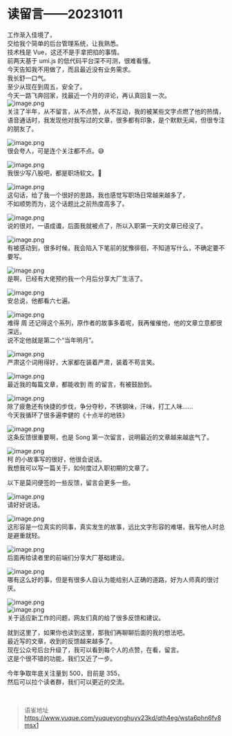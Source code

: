 # 读留言——20231011
工作渐入佳境了，  
交给我个简单的后台管理系统，让我熟悉。  
技术栈是 Vue，这还不是手拿把掐的事情。  
前两天基于 umi.js 的低代码平台深不可测，很难看懂。  
今天告知我不用做了，而且最近没有业务需求。  
我长舒一口气。  
至少从现在到周五，安全了。  
今天一路飞奔回家，找最近一个月的评论，再认真回复一次。  
![image.png](https://cdn.nlark.com/yuque/0/2023/png/1572912/1697030833874-cead1e87-9511-4b1c-bf0e-7a9010cb7294.png#averageHue=%23ebecee&clientId=ua2d3bbad-abdb-4&from=paste&height=266&id=u9fd1da5d&originHeight=266&originWidth=1700&originalType=binary&ratio=1&rotation=0&showTitle=false&size=83963&status=done&style=none&taskId=u0fcdeb43-c0a6-4f8e-9064-b1d64834131&title=&width=1700)  
关注了半年，从不留言，从不点赞，从不互动，我的被某些文字点燃了他的热情，语音通话时，我发现他对我写过的文章，很多都有印象，是个默默无闻，但很专注的朋友了。

![image.png](https://cdn.nlark.com/yuque/0/2023/png/1572912/1697031038915-e4e1e017-59d1-4b35-9ca9-fb5f57324828.png#averageHue=%23f0f1f2&clientId=ua2d3bbad-abdb-4&from=paste&height=226&id=ufef478f3&originHeight=226&originWidth=1722&originalType=binary&ratio=1&rotation=0&showTitle=false&size=60306&status=done&style=none&taskId=u59a130a7-7ad4-4fce-a322-a72c42bd1eb&title=&width=1722)  
很会夸人，可是连个关注都不点。😅

![image.png](https://cdn.nlark.com/yuque/0/2023/png/1572912/1697031094027-c92653bd-9766-4067-8ac4-20ffcce948c6.png#averageHue=%23fefdfd&clientId=ua2d3bbad-abdb-4&from=paste&height=196&id=uae4841e1&originHeight=196&originWidth=1684&originalType=binary&ratio=1&rotation=0&showTitle=false&size=53430&status=done&style=none&taskId=ue71e0ea0-b893-4d33-9b3f-5b535e7777f&title=&width=1684)  
我很少写八股吧，都是职场软文。🐶

![image.png](https://cdn.nlark.com/yuque/0/2023/png/1572912/1697031186227-0a1a97d5-84df-4b51-a168-0585c526a96c.png#averageHue=%23f3f4f5&clientId=ua2d3bbad-abdb-4&from=paste&height=228&id=u865dc8a9&originHeight=228&originWidth=1656&originalType=binary&ratio=1&rotation=0&showTitle=false&size=49895&status=done&style=none&taskId=ud0d6cdc0-c480-4a67-a60a-9c1094c3ecc&title=&width=1656)  
这句话，给了我一个很好的思路，我也感觉写职场日常越来越多了，  
不如顺势而为，这个话题比之前热度高多了。

![image.png](https://cdn.nlark.com/yuque/0/2023/png/1572912/1697031281845-45dcb075-0059-44d0-a233-9babbccf8997.png#averageHue=%23fdfcfb&clientId=ua2d3bbad-abdb-4&from=paste&height=202&id=ub7ef8366&originHeight=202&originWidth=1656&originalType=binary&ratio=1&rotation=0&showTitle=false&size=56796&status=done&style=none&taskId=u1803fa18-c760-43f2-831e-e28c62f7b0e&title=&width=1656)  
说的很对，一语成谶，后面我就被点了，所以入职第一天的文章已经没了。

![image.png](https://cdn.nlark.com/yuque/0/2023/png/1572912/1697031321600-6d11ec60-25d7-4ba4-98f2-fc38d2c23797.png#averageHue=%23fefdfd&clientId=ua2d3bbad-abdb-4&from=paste&height=224&id=u31fcfd1a&originHeight=224&originWidth=1708&originalType=binary&ratio=1&rotation=0&showTitle=false&size=68134&status=done&style=none&taskId=u8a937ee8-6ee7-4284-b1ee-deebc88059a&title=&width=1708)  
有被感动到，很多时候，我会陷入下笔前的犹豫徘徊，不知道写什么，不确定要不要写。

![image.png](https://cdn.nlark.com/yuque/0/2023/png/1572912/1697031457580-f427e43c-052d-40c8-8e1c-973ae0ea9ef2.png#averageHue=%23fdfdfd&clientId=ua2d3bbad-abdb-4&from=paste&height=186&id=u95a57611&originHeight=186&originWidth=1688&originalType=binary&ratio=1&rotation=0&showTitle=false&size=44812&status=done&style=none&taskId=ucf62539e-4447-439b-b244-55ac375d92e&title=&width=1688)  
是啊，已经有大佬预约我一个月后分享大厂生活了。

![image.png](https://cdn.nlark.com/yuque/0/2023/png/1572912/1697031521738-1b332dee-ec64-4bb8-820c-09f06d46f6c0.png#averageHue=%23f1f2f3&clientId=ua2d3bbad-abdb-4&from=paste&height=210&id=ucedd8003&originHeight=210&originWidth=1652&originalType=binary&ratio=1&rotation=0&showTitle=false&size=52214&status=done&style=none&taskId=u9bf43a27-82ed-4a9e-9229-4a92eefa10b&title=&width=1652)  
安总说，他都看六七遍。

![image.png](https://cdn.nlark.com/yuque/0/2023/png/1572912/1697031550520-89ac9610-dbbc-44a0-abc4-161e1536287f.png#averageHue=%23fdfdfc&clientId=ua2d3bbad-abdb-4&from=paste&height=204&id=uacc1ead1&originHeight=204&originWidth=1646&originalType=binary&ratio=1&rotation=0&showTitle=false&size=65839&status=done&style=none&taskId=u1f1d7c63-fed7-4a1b-9b20-97bc0e44bce&title=&width=1646)  
难得 周 还记得这个系列，原作者的故事多着呢，我再催催他，他的文章立意都很深远，  
说不定他就是第二个“当年明月”。

![image.png](https://cdn.nlark.com/yuque/0/2023/png/1572912/1697031717314-c3b37abd-69e5-4f00-a87f-944ddf989d06.png#averageHue=%23fefefe&clientId=ua2d3bbad-abdb-4&from=paste&height=190&id=u7e52d450&originHeight=190&originWidth=1708&originalType=binary&ratio=1&rotation=0&showTitle=false&size=52876&status=done&style=none&taskId=u0ac53d25-95e8-47c0-9f89-eeffdc06999&title=&width=1708)  
严肃这个词用得好，大家都在装着严肃，装着不苟言笑。

![image.png](https://cdn.nlark.com/yuque/0/2023/png/1572912/1697031790942-c35d694e-7541-4bbf-9dc2-5f73d3a7fe40.png#averageHue=%23fdfcfb&clientId=ua2d3bbad-abdb-4&from=paste&height=186&id=u221f19ad&originHeight=186&originWidth=1694&originalType=binary&ratio=1&rotation=0&showTitle=false&size=47173&status=done&style=none&taskId=udc0c9a5c-b275-447e-9cf9-7dbfcb41414&title=&width=1694)  
最近我的每篇文章，都能收到 雨 的留言，有被鼓励到。

![image.png](https://cdn.nlark.com/yuque/0/2023/png/1572912/1697031840544-2ab2b67d-f98e-49ae-9760-0dd34f02620f.png#averageHue=%23fdfdfc&clientId=ua2d3bbad-abdb-4&from=paste&height=310&id=u2e6c0a36&originHeight=310&originWidth=1672&originalType=binary&ratio=1&rotation=0&showTitle=false&size=112129&status=done&style=none&taskId=u956ed7f6-99e7-4cd0-84b0-0bdf123431e&title=&width=1672)  
除了疲惫还有快捷的步伐，争分夺秒，不锈钢味，汗味，打工人味......  
今天我循环了很多遍李健的《十点半的地铁》

![image.png](https://cdn.nlark.com/yuque/0/2023/png/1572912/1697032012551-1f9aa04b-b8e2-49f0-940b-8af9174b012b.png#averageHue=%232a2e2a&clientId=ua2d3bbad-abdb-4&from=paste&height=348&id=udef7d7c3&originHeight=348&originWidth=1770&originalType=binary&ratio=1&rotation=0&showTitle=false&size=111679&status=done&style=none&taskId=ue42cf4c9-37de-4a58-889e-b94f24aa6b6&title=&width=1770)  
这条反馈很重要啊，也是 Song 第一次留言，说明最近的文章越来越底气了。

![image.png](https://cdn.nlark.com/yuque/0/2023/png/1572912/1697032068643-f7d6942d-ead8-42ea-80e3-4d0f10f9038f.png#averageHue=%23e5e6e7&clientId=ua2d3bbad-abdb-4&from=paste&height=436&id=ubf1c5d7a&originHeight=436&originWidth=1636&originalType=binary&ratio=1&rotation=0&showTitle=false&size=170682&status=done&style=none&taskId=u2f99aaaa-7ab5-43d9-b9ae-58fb521b50c&title=&width=1636)  
柯 的小故事写的很好，他很会说话。  
我想我可以写一篇关于，如何度过入职初期的文章了。

以下是莫问便签的一些反馈，留言会更多一些。

![image.png](https://cdn.nlark.com/yuque/0/2023/png/1572912/1697032301812-4f4e1d10-2e30-476f-8b9c-5690c431ec06.png#averageHue=%23fbfbfb&clientId=ua2d3bbad-abdb-4&from=paste&height=354&id=uf8d3eaa8&originHeight=354&originWidth=1392&originalType=binary&ratio=1&rotation=0&showTitle=false&size=61619&status=done&style=none&taskId=u57ae5186-9b87-4330-bdbd-361d1bb489e&title=&width=1392)  
请好好说话。

![image.png](https://cdn.nlark.com/yuque/0/2023/png/1572912/1697032403532-55a290c6-382b-499e-aea6-ba444bd2517d.png#averageHue=%23f9f9f9&clientId=ua2d3bbad-abdb-4&from=paste&height=512&id=u26ffcf8a&originHeight=512&originWidth=1366&originalType=binary&ratio=1&rotation=0&showTitle=false&size=108107&status=done&style=none&taskId=u133c2733-3047-447f-8f08-9acab79697c&title=&width=1366)  
这形容是一位真实的同事，真实发生的故事，远比文字形容的难堪，我写他人时总是避重就轻。

![image.png](https://cdn.nlark.com/yuque/0/2023/png/1572912/1697032545753-2c77095c-2f5d-4623-9b1a-2d22633e5039.png#averageHue=%23f9f9f9&clientId=ua2d3bbad-abdb-4&from=paste&height=182&id=u64b91574&originHeight=182&originWidth=1402&originalType=binary&ratio=1&rotation=0&showTitle=false&size=38287&status=done&style=none&taskId=u28b3d570-d40e-4e38-9a1a-5bd1dd4fe9e&title=&width=1402)  
后面再给读者里的前端们分享大厂基础建设。

![image.png](https://cdn.nlark.com/yuque/0/2023/png/1572912/1697032632478-25e84ec2-a689-40f0-a541-13b51e8dd546.png#averageHue=%23f9f9f9&clientId=ua2d3bbad-abdb-4&from=paste&height=196&id=u3bccec5d&originHeight=196&originWidth=1404&originalType=binary&ratio=1&rotation=0&showTitle=false&size=40580&status=done&style=none&taskId=u5e973574-ff18-4fd3-9b6f-2e13955182c&title=&width=1404)  
哪有这么好的事，但是有很多人自认为能给别人正确的道路，好为人师真的很讨厌。

![image.png](https://cdn.nlark.com/yuque/0/2023/png/1572912/1697032676816-287e36c4-db6a-4f25-a102-e754a89a1e3d.png#averageHue=%23f7f7f7&clientId=ua2d3bbad-abdb-4&from=paste&height=232&id=u8b0ae3c9&originHeight=232&originWidth=1392&originalType=binary&ratio=1&rotation=0&showTitle=false&size=55966&status=done&style=none&taskId=u24df3fb1-3c0f-4d1f-8c2e-e5585420e57&title=&width=1392)  
![image.png](https://cdn.nlark.com/yuque/0/2023/png/1572912/1697032692200-cea87084-1afd-44c9-a797-0a9cf0c22b6a.png#averageHue=%23fbfbfb&clientId=ua2d3bbad-abdb-4&from=paste&height=678&id=ud03c813d&originHeight=678&originWidth=1406&originalType=binary&ratio=1&rotation=0&showTitle=false&size=128534&status=done&style=none&taskId=uc05ee720-8be3-4611-9ae3-c6961902e6c&title=&width=1406)  
关于适应新工作的问题，网友们真的给了很多反馈和建议。

就到这里了，如果你也读到这里，那我们再聊聊后面的我的想法吧。  
最近写的文章，收到的反馈越来越多了。  
现在公众号后台升级了，我可以看到每个人的点赞，在看，留言。  
这是个很不错的功能，我们又近了一步。

今年争取年底关注量到 500，目前是 355，  
然后可以拉个读者群，我们可以更近的交流。

<br>
  
> 语雀地址 https://www.yuque.com/yuqueyonghuyv23kd/qth4eg/wsta6phn6fv8msx1